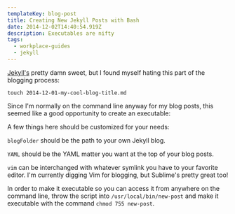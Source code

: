 ```yaml
---
templateKey: blog-post
title: Creating New Jekyll Posts with Bash
date: 2014-12-02T14:40:54.919Z
description: Executables are nifty
tags:
  - workplace-guides
  - jekyll
---
```

<p><a href="http://jekyllrb.com/">Jekyll's</a> pretty damn sweet, but I found myself hating this part of the blogging process:</p>

<p><code>touch 2014-12-01-my-cool-blog-title.md</code></p>

<p>Since I'm normally on the command line anyway for my blog posts, this seemed like a good opportunity to create an executable:</p>

<script src="https://gist.github.com/helenvholmes/04a8c2bc909ffcd8334b.js"></script>

<p>A few things here should be customized for your needs:</p>

<p><code>blogFolder</code> should be the path to your own Jekyll blog.</p>

<p><code>YAML</code> should be the YAML matter you want at the top of your blog posts.</p>

<p><code>vim</code> can be interchanged with whatever symlink you have to your favorite editor. I'm currently digging Vim for blogging, but Sublime's pretty great too!</p>

<p>In order to make it executable so you can access it from anywhere on the command line, throw the script into <code>/usr/local/bin/new-post</code> and make it executable with the command <code>chmod 755 new-post</code>.</p>

